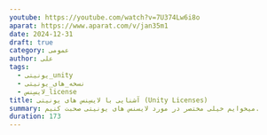 ```yaml
---
youtube: https://youtube.com/watch?v=7U374Lw6i8o
aparat: https://www.aparat.com/v/jan35m1
date: 2024-12-31
draft: true
category: عمومی
author: علی
tags:
  - یونیتی_unity
  - نسخه_های_یونیتی
  - لایسِنس_license
title: آشنایی با لایسِنس های یونیتی (Unity Licenses)
summary: میخوایم خیلی مختصر در مورد لایسنس های یونیتی صحبت کنیم.
duration: 173
---
```

